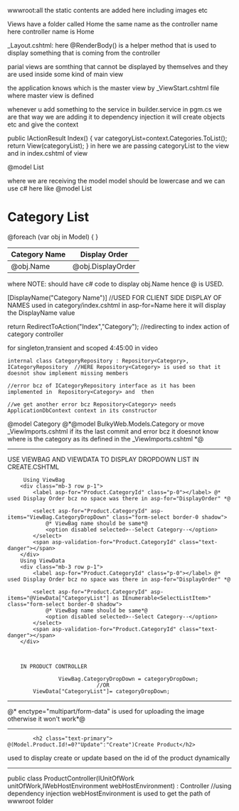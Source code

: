 wwwroot:all the static contents are added here including images etc

Views have a folder called Home the same name as the controller name here controller name is Home

_Layout.cshtml:  here @RenderBody()  is a helper method that is used to display something that is coming from the controller

parial views are somthing that cannot be displayed by themselves and they are used inside some kind of main view

the application knows which is the master view by _ViewStart.cshtml file where master view is defined

whenever u add something to the service in builder.service in pgm.cs we are that way we are adding it to dependency injection it will create objects etc and give the context

public IActionResult Index()
{
    var categoryList=context.Categories.ToList();
    return View(categoryList);
}
in here we are passing categoryList to the view and in index.cshtml of view

@model List<Category>

where we are receiving the model model should be lowercase and we can use c# here like
@model List<Category>
<h1>Category List</h1>

<table class="table table-bordered table-striped">
    <thead>
    <tr>
        <th>
            Category Name
        </th>
        <th>
            Display Order
        </th>
    </tr>
    </thead>
    <tbody>
    @foreach (var obj in Model)
    {
        <tr>
            <td>@obj.Name</td>
            <td>@obj.DisplayOrder</td>
        </tr>
    }
    </tbody>
</table>

where NOTE:<td> should have c# code to display obj.Name hence @ is USED.


[DisplayName("Category Name")]   //USED FOR CLIENT SIDE DISPLAY OF NAMES used in category/index.cshtml in asp-for=Name here it will display the DisplayName value

return RedirectToAction("Index","Category");  //redirecting to index action of category controller

for singleton,transient and scoped 4:45:00 in video

    internal class CategoryRepository : Repository<Category>, ICategoryRepository  //HERE Repository<Category> is used so that it doesnot show implement missing members
                                                                                   //error bcz of ICategoryRepository interface as it has been implemented in  Repository<Category> and  then 
                                                                                    //we get another error bcz Repository<Category> needs ApplicationDbContext context in its constructor


@model Category 
@*@model BulkyWeb.Models.Category or move _ViewImports.cshtml  if its the last commit and  error bcz it doesnot know where is the category as its defined in the _ViewImports.cshtml *@



******************************************************************************************************************************

USE VIEWBAG AND VIEWDATA TO DISPLAY DROPDOWN LIST IN CREATE.CSHTML

         Using ViewBag
        <div class="mb-3 row p-1">
            <label asp-for="Product.CategoryId" class="p-0"></label> @* used Display Order bcz no space was there in asp-for="DisplayOrder" *@

            <select asp-for="Product.CategoryId" asp-items="ViewBag.CategoryDropDown" class="form-select border-0 shadow">
                @* ViewBag name should be same*@
                <option disabled selected>--Select Category--</option>
            </select>
            <span asp-validation-for="Product.CategoryId" class="text-danger"></span>
        </div>
        Using ViewData
        <div class="mb-3 row p-1">
            <label asp-for="Product.CategoryId" class="p-0"></label> @* used Display Order bcz no space was there in asp-for="DisplayOrder" *@

            <select asp-for="Product.CategoryId" asp-items="@ViewData["CategoryList"] as IEnumerable<SelectListItem>" class="form-select border-0 shadow">
                @* ViewBag name should be same*@
                <option disabled selected>--Select Category--</option>
            </select>
            <span asp-validation-for="Product.CategoryId" class="text-danger"></span>
        </div>



        IN PRODUCT CONTROLLER 

                    ViewBag.CategoryDropDown = categoryDropDown;
                                //OR            
            ViewData["CategoryList"]= categoryDropDown;



******************************************************************************************************************************

<form method="post" class="row" enctype="multipart/form-data">          @* enctype="multipart/form-data" is used for uploading the image otherwise it won't work*@

******************************************************************************************************************************

            <h2 class="text-primary"> @(Model.Product.Id!=0?"Update":"Create")Create Product</h2>
used to display create or update based on the id of the product dynamically

******************************************************************************************************************************

public class ProductController(IUnitOfWork unitOfWork,IWebHostEnvironment webHostEnvironment) : Controller   //using dependency injection webHostEnvironment is used to get the path of wwwroot folder